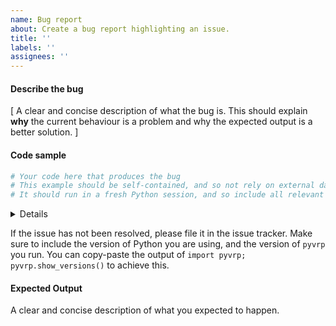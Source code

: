 ```yaml
---
name: Bug report
about: Create a bug report highlighting an issue.
title: ''
labels: ''
assignees: ''
---
```


#### Describe the bug

[ A clear and concise description of what the bug is. 
This should explain **why** the current behaviour is a problem and why the expected output is a better solution. ]

#### Code sample

```python
# Your code here that produces the bug
# This example should be self-contained, and so not rely on external data.
# It should run in a fresh Python session, and so include all relevant imports.
```

<details>

**Note**: Please be sure you are using the latest released version of `pyvrp`, or a recent build of `main`.
If your problem has been fixed in an unreleased version, you might be able to use `main` until a new release occurs.

**Note**: If you are using a released version, have you verified that the bug exists in the master branch of this repository?

</details>

If the issue has not been resolved, please file it in the issue tracker.
Make sure to include the version of Python you are using, and the version of `pyvrp` you run.
You can copy-paste the output of `import pyvrp; pyvrp.show_versions()` to achieve this.

#### Expected Output

A clear and concise description of what you expected to happen.
